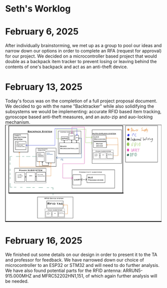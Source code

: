 # Seth's Worklog

# February 6, 2025
After individually brainstorming, we met up as a group to pool our ideas and narrow down our options in order to complete an RFA (request for approval) for our project. We decided on a microcontroller based project that would double as a backpack item tracker to prevent losing or leaving behind the contents of one's backpack and act as an anti-theft device.
# February 13, 2025
Today's focus was on the completion of a full project proposal document. We decided to go with the name "Backtracker" while also solidifying the subsystems we would be implementing: accurate RFID based item tracking, gyroscope based anti-theft measures, and an auto-zip and auo-locking mechanism.
<img src="blockdiagram.png" alt="drawing" width="500"/>
# February 16, 2025
We finished out some details on our design in order to present it to the TA and professor for feedback. We have narrowed down our choice of microcontroller to an ESP32 or STM32 and will need to do further analysis. We have also found potential parts for the RFID antenna: ARRUN5-915.000MHZ and MFRC52202HN1,151, of which again further analysis will be needed.